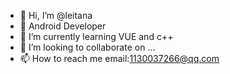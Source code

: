 - 👋 Hi, I’m @leitana 
- 👀 Android Developer
- 🌱 I’m currently learning VUE and c++
- 💞️ I’m looking to collaborate on ...
- 📫 How to reach me email:1130037266@qq.com

<!---
leitana/leitana is a ✨ special ✨ repository because its `README.md` (this file) appears on your GitHub profile.
You can click the Preview link to take a look at your changes.
--->

